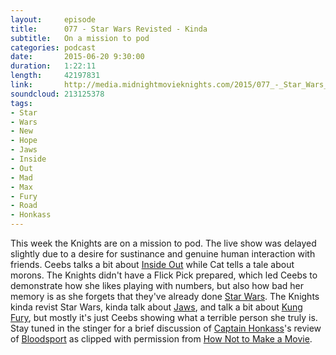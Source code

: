 ```yaml
---
layout:     episode
title:      077 - Star Wars Revisted - Kinda
subtitle:   On a mission to pod
categories: podcast
date:       2015-06-20 9:30:00
duration:   1:22:11
length:     42197831
link:       http://media.midnightmovieknights.com/2015/077_-_Star_Wars_Revisted_Kinda.m4a
soundcloud: 213125378
tags:
- Star
- Wars
- New
- Hope
- Jaws
- Inside
- Out
- Mad
- Max
- Fury
- Road
- Honkass
---
```

This week the Knights are on a mission to pod. The live show was delayed slightly due to a desire for sustinance and genuine human interaction with friends. Ceebs talks a bit about [Inside Out](http://www.imdb.com/title/tt2096673/) while Cat tells a tale about morons. The Knights didn't have a Flick Pick prepared, which led Ceebs to demonstrate how she likes playing with numbers, but also how bad her memory is as she forgets that they've already done [Star Wars](http://www.imdb.com/title/tt0076759/). The Knights kinda revist Star Wars, kinda talk about [Jaws](http://www.imdb.com/title/tt0073195/), and talk a bit about [Kung Fury](https://youtu.be/bS5P_LAqiVg), but mostly it's just Ceebs showing what a terrible person she truly is. Stay tuned in the stinger for a brief discussion of [Captain Honkass](https://twitter.com/CaptainHonkass)'s review of [Bloodsport](http://www.imdb.com/title/tt0092675/) as clipped with permission from [How Not to Make a Movie](https://twitter.com/NotMovie).
